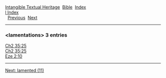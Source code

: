 [Intangible Textual Heritage](../../index)  [Bible](../index) 
[Index](index)   
[l Index](_l_)  
  [Previous](c06600)  [Next](c06602) 

------------------------------------------------------------------------

### &lt;lamentations&gt; 3 entries

[Ch2 35:25](../kjv/ch2035.htm#025)  
[Ch2 35:25](../kjv/ch2035.htm#025)  
[Eze 2:10](../kjv/eze002.htm#010)  

------------------------------------------------------------------------

[Next: lamented (11)](c06602)
